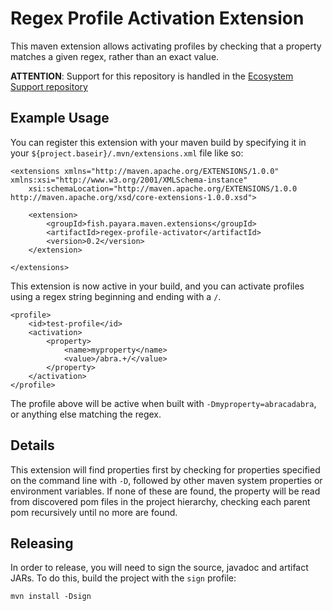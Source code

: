 # Regex Profile Activation Extension

This maven extension allows activating profiles by checking that a property matches a given regex, rather than an exact value.

**ATTENTION**: Support for this repository is handled in the [Ecosystem Support repository](https://github.com/payara/ecosystem-support)

## Example Usage

You can register this extension with your maven build by specifying it in your `${project.baseir}/.mvn/extensions.xml` file like so:

~~~
<extensions xmlns="http://maven.apache.org/EXTENSIONS/1.0.0" xmlns:xsi="http://www.w3.org/2001/XMLSchema-instance"
    xsi:schemaLocation="http://maven.apache.org/EXTENSIONS/1.0.0 http://maven.apache.org/xsd/core-extensions-1.0.0.xsd">

    <extension>
        <groupId>fish.payara.maven.extensions</groupId>
        <artifactId>regex-profile-activator</artifactId>
        <version>0.2</version>
    </extension>

</extensions>
~~~

This extension is now active in your build, and you can activate profiles using a regex string beginning and ending with a `/`.

~~~
<profile>
    <id>test-profile</id>
    <activation>
        <property>
            <name>myproperty</name>
            <value>/abra.+/</value>
        </property>
    </activation>
</profile>
~~~

The profile above will be active when built with `-Dmyproperty=abracadabra`, or anything else matching the regex.

## Details

This extension will find properties first by checking for properties specified on the command line with `-D`, followed by other maven system properties or environment variables. If none of these are found, the property will be read from discovered pom files in the project hierarchy, checking each parent pom recursively until no more are found.

## Releasing

In order to release, you will need to sign the source, javadoc and artifact JARs. To do this, build the project with the `sign` profile:

~~~
mvn install -Dsign
~~~
